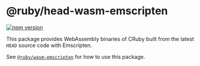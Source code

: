 # @ruby/head-wasm-emscripten

[![npm version](https://badge.fury.io/js/@ruby%2Fhead-wasm-emscripten.svg)](https://www.npmjs.com/package/@ruby/head-wasm-emscripten)

This package provides WebAssembly binaries of CRuby built from the latest `HEAD` source code with Emscripten.

See [`@ruby/wasm-emscripten`](https://github.com/ruby/ruby.wasm/blob/main/packages/npm-packages/ruby-wasm-emscripten/README.md) for how to use this package.
